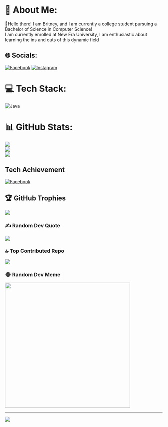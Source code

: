 # 💫 About Me:
🔭Hello there! I am Britney, and I am currently a college student pursuing a Bachelor of Science in Computer Science! <br>     I am currently enrolled at New Era University, I am enthusiastic about learning the ins and outs of this dynamic field <br>


## 🌐 Socials:
[![Facebook](https://img.shields.io/badge/Facebook-%231877F2.svg?logo=Facebook&logoColor=white)](https://facebook.com/BriyiBeligan) [![Instagram](https://img.shields.io/badge/Instagram-%23E4405F.svg?logo=Instagram&logoColor=white)](https://instagram.com/strawbriyi) 

# 💻 Tech Stack:
![Java](https://img.shields.io/badge/java-%23ED8B00.svg?style=plastic&logo=openjdk&logoColor=white)
# 📊 GitHub Stats:
![](https://github-readme-stats.vercel.app/api?username=BritneyBeligan&theme=calm&hide_border=false&include_all_commits=false&count_private=false)<br/>
![](https://github-readme-streak-stats.herokuapp.com/?user=BritneyBeligan&theme=calm&hide_border=false)<br/>
![](https://github-readme-stats.vercel.app/api/top-langs/?username=BritneyBeligan&theme=calm&hide_border=false&include_all_commits=false&count_private=false&layout=compact)

## Tech Achievement
[![Facebook]([https://img.shields.io/badge/Facebook-%231877F2.svg?logo=Facebook&logoColor=white)](https://facebook.com/BriyiBeligan](https://app.powerbi.com/view?r=eyJrIjoiNDgwMTRjMTMtZDk1OC00NDQ5LWJlYmYtYjYxNzhlMjYxZmFhIiwidCI6IjZiNWJkMGMxLWQxMjktNDIyYy05ZDE3LWVkY2ViNDkyMWI3MiIsImMiOjEwfQ%3D%3D)) 

## 🏆 GitHub Trophies
![](https://github-profile-trophy.vercel.app/?username=BritneyBeligan&theme=juicyfresh&no-frame=false&no-bg=true&margin-w=4)

### ✍️ Random Dev Quote
![](https://quotes-github-readme.vercel.app/api?type=horizontal&theme=dark)

### 🔝 Top Contributed Repo
![](https://github-contributor-stats.vercel.app/api?username=BritneyBeligan&limit=5&theme=monokai&combine_all_yearly_contributions=true)

### 😂 Random Dev Meme
<img src='https://randommeme-five.vercel.app/' style="height: 400px;"/>

---
[![](https://visitcount.itsvg.in/api?id=BritneyBeligan&icon=7&color=10)](https://visitcount.itsvg.in)

<!-- Proudly created with GPRM ( https://gprm.itsvg.in ) -->
